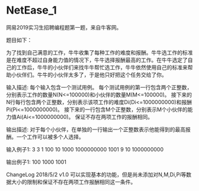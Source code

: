 # NetEase_1
网易2019实习生招聘编程题第一题，来自牛客网。

题目如下：

为了找到自己满意的工作，牛牛收集了每种工作的难度和报酬。牛牛选工作的标准是在难度不超过自身能力值的情况下，牛牛选择报酬最高的工作。在牛牛选定了自己的工作后，牛牛的小伙伴们来找牛牛帮忙选工作，牛牛依然使用自己的标准来帮助小伙伴们。牛牛的小伙伴太多了，于是他只好把这个任务交给了你。

输入描述:
每个输入包含一个测试用例。
每个测试用例的第一行包含两个正整数，分别表示工作的数量N(N<=100000)和小伙伴的数量M(M<=100000)。
接下来的N行每行包含两个正整数，分别表示该项工作的难度Di(Di<=1000000000)和报酬Pi(Pi<=1000000000)。
接下来的一行包含M个正整数，分别表示M个小伙伴的能力值Ai(Ai<=1000000000)。
保证不存在两项工作的报酬相同。

输出描述:
对于每个小伙伴，在单独的一行输出一个正整数表示他能得到的最高报酬。一个工作可以被多个人选择。

输入例子1:
3 3 
1 100 
10 1000 
1000000000 1001 
9 10 1000000000

输出例子1:
100 
1000 
1001

ChangeLog
2018/5/2 v1.0
可以实现基本的功能，但是尚未添加对N,M,Di,Pi等数据大小的限制和保证不存在两项工作报酬相同这一条件。

